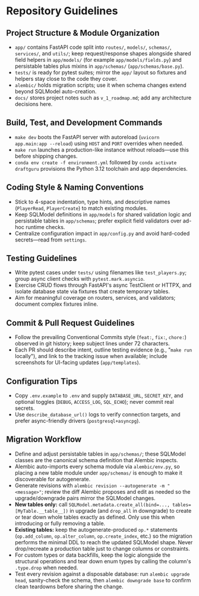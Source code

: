 # Repository Guidelines

## Project Structure & Module Organization
- `app/` contains FastAPI code split into `routes/`, `models/`, `schemas/`, `services/`, and `utils/`; keep request/response shapes alongside shared field helpers in `app/models/` (for example `app/models/fields.py`) and persistable tables plus mixins in `app/schemas/` (`app/schemas/base.py`).
- `tests/` is ready for pytest suites; mirror the `app/` layout so fixtures and helpers stay close to the code they cover.
- `alembic/` holds migration scripts; use it when schema changes extend beyond SQLModel auto-creation.
- `docs/` stores project notes such as `v_1_roadmap.md`; add any architecture decisions here.

## Build, Test, and Development Commands
- `make dev` boots the FastAPI server with autoreload (`uvicorn app.main:app --reload`) using `HOST` and `PORT` overrides when needed.
- `make run` launches a production-like instance without reloads—use this before shipping changes.
- `conda env create -f environment.yml` followed by `conda activate draftguru` provisions the Python 3.12 toolchain and app dependencies.

## Coding Style & Naming Conventions
- Stick to 4-space indentation, type hints, and descriptive names (`PlayerRead`, `PlayerCreate`) to match existing modules.
- Keep SQLModel definitions in `app/models` for shared validation logic and persistable tables in `app/schemas`; prefer explicit field validators over ad-hoc runtime checks.
- Centralize configuration impact in `app/config.py` and avoid hard-coded secrets—read from `settings`.

## Testing Guidelines
- Write pytest cases under `tests/` using filenames like `test_players.py`; group async client checks with `pytest.mark.asyncio`.
- Exercise CRUD flows through FastAPI's async TestClient or HTTPX, and isolate database state via fixtures that create temporary tables.
- Aim for meaningful coverage on routers, services, and validators; document complex fixtures inline.

## Commit & Pull Request Guidelines
- Follow the prevailing Conventional Commits style (`feat:`, `fix:`, `chore:`) observed in git history; keep subject lines under 72 characters.
- Each PR should describe intent, outline testing evidence (e.g., "`make run` locally"), and link to the tracking issue when available; include screenshots for UI-facing updates (`app/templates`).

## Configuration Tips
- Copy `.env.example` to `.env` and supply `DATABASE_URL`, `SECRET_KEY`, and optional toggles (`DEBUG`, `ACCESS_LOG`, `SQL_ECHO`); never commit real secrets.
- Use `describe_database_url()` logs to verify connection targets, and prefer async-friendly drivers (`postgresql+asyncpg`).

## Migration Workflow
- Define and adjust persistable tables in `app/schemas/`; these SQLModel classes are the canonical schema definition that Alembic inspects.
- Alembic auto-imports every schema module via `alembic/env.py`, so placing a new table module under `app/schemas/` is enough to make it discoverable for autogenerate.
- Generate revisions with `alembic revision --autogenerate -m "<message>"`; review the diff Alembic proposes and edit as needed so the upgrade/downgrade pairs mirror the SQLModel changes.
- **New tables only:** call `SQLModel.metadata.create_all(bind=..., tables=[MyTable.__table__])` in upgrade (and `drop_all` in downgrade) to create or tear down whole tables exactly as defined. Only use this when introducing or fully removing a table.
- **Existing tables:** keep the autogenerate-produced `op.*` statements (`op.add_column`, `op.alter_column`, `op.create_index`, etc.) so the migration performs the minimal DDL to reach the updated SQLModel shape. Never drop/recreate a production table just to change columns or constraints.
- For custom types or data backfills, keep the logic alongside the structural operations and tear down enum types by calling the column's `.type.drop` when needed.
- Test every revision against a disposable database: run `alembic upgrade head`, sanity-check the schema, then `alembic downgrade base` to confirm clean teardowns before sharing the change.
